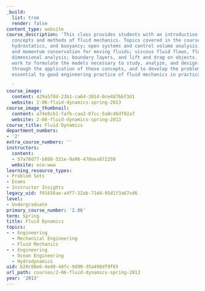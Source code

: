 ```yaml
---
_build:
  list: true
  render: false
content_type: website
course_description: 'This class provides students with an introduction to principal
  concepts and methods of fluid mechanics. Topics covered in the course include pressure,
  hydrostatics, and buoyancy; open systems and control volume analysis; mass conservation
  and momentum conservation for moving fluids; viscous fluid flows, flow through pipes;
  dimensional analysis; boundary layers, and lift and drag on objects. Students will
  work to formulate the models necessary to study, analyze, and design fluid systems
  through the application of these concepts, and to develop the problem-solving skills
  essential to good engineering practice of fluid mechanics in practical applications.

  '
course_image:
  content: 429a5f8d-23b1-ca64-3014-0ce4876bf3d1
  website: 2-06-fluid-dynamics-spring-2013
course_image_thumbnail:
  content: a74e8cb1-fafb-caa2-07cc-5a8c46df02a7
  website: 2-06-fluid-dynamics-spring-2013
course_title: Fluid Dynamics
department_numbers:
- '2'
extra_course_numbers: ''
instructors:
  content:
  - 57a78d77-b888-531e-9a96-478eea072250
  website: ocw-www
learning_resource_types:
- Problem Sets
- Exams
- Instructor Insights
legacy_uid: f01656ae-a4f7-22ab-71d4-95d1f3a67cd6
level:
- Undergraduate
primary_course_number: '2.06'
term: Spring
title: Fluid Dynamics
topics:
- - Engineering
  - Mechanical Engineering
  - Fluid Mechanics
- - Engineering
  - Ocean Engineering
  - Hydrodynamics
uid: b20c08e6-4e40-48fc-9d90-35a490df9f65
url_path: courses/2-06-fluid-dynamics-spring-2013
year: '2013'
---
```

